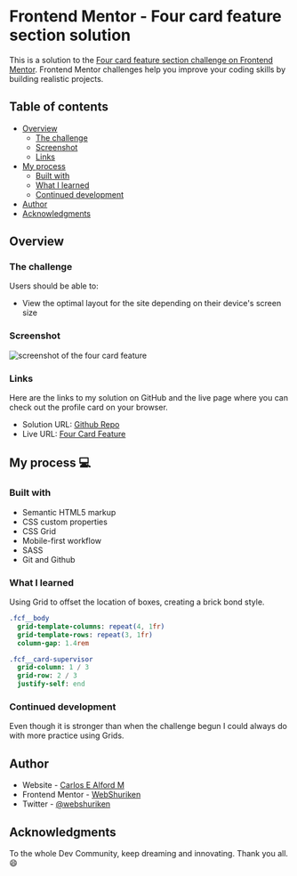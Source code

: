 # Frontend Mentor - Four card feature section solution

This is a solution to the [Four card feature section challenge on Frontend Mentor](https://www.frontendmentor.io/challenges/four-card-feature-section-weK1eFYK). Frontend Mentor challenges help you improve your coding skills by building realistic projects.

## Table of contents

- [Overview](#overview)
  - [The challenge](#the-challenge)
  - [Screenshot](#screenshot)
  - [Links](#links)
- [My process](#my-process)
  - [Built with](#built-with)
  - [What I learned](#what-i-learned)
  - [Continued development](#continued-development)
- [Author](#author)
- [Acknowledgments](#acknowledgments)

## Overview

### The challenge

Users should be able to:

- View the optimal layout for the site depending on their device's screen size

### Screenshot

![screenshot of the four card feature](./screenshot.png)

### Links

Here are the links to my solution on GitHub and the live page where you can check out the profile card on your browser.

- Solution URL: [Github Repo](https://github.com/web-shuriken/frontend-mentor-my-solutions/tree/main/four-card-feature)
- Live URL: [Four Card Feature](https://web-shuriken.github.io/frontend-mentor-my-solutions/four-card-feature/)

## My process :computer:

### Built with

- Semantic HTML5 markup
- CSS custom properties
- CSS Grid
- Mobile-first workflow
- SASS
- Git and Github

### What I learned

Using Grid to offset the location of boxes, creating a
brick bond style.

```sass
.fcf__body
  grid-template-columns: repeat(4, 1fr)
  grid-template-rows: repeat(3, 1fr)
  column-gap: 1.4rem

.fcf__card-supervisor
  grid-column: 1 / 3
  grid-row: 2 / 3
  justify-self: end
```

### Continued development

Even though it is stronger than when the challenge begun I could always do with more practice using Grids.

## Author

- Website - [Carlos E Alford M](https://carlosealford.com)
- Frontend Mentor - [WebShuriken](https://www.frontendmentor.io/profile/WebShuriken)
- Twitter - [@webshuriken](https://www.twitter.com/webshuriken)

## Acknowledgments

To the whole Dev Community, keep dreaming and innovating. Thank you all. :smile:
